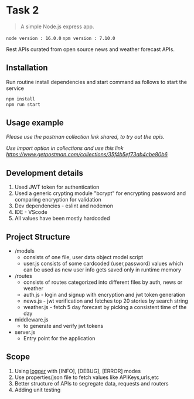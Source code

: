 # Task 2
> A simple Node.js express app.

`node version : 16.0.0`
`npm version : 7.10.0`

Rest APIs curated from open source news and weather forecast APIs.

## Installation

Run routine install dependencies and start command as follows to start the service

```sh
npm install 
npm run start
```

## Usage example

_Please use the postman collection link shared, to try out the apis._

_Use import option in collections and use this link <https://www.getpostman.com/collections/35f4b5ef73ab4cbe80b6>_

## Development details

1. Used JWT token for authentication
2. Used a generic crypting module "bcrypt" for encrypting password and comparing encryption for validation
3. Dev dependencies - eslint and nodemon
4. IDE - VScode
5. All values have been mostly hardcoded

## Project Structure

* /models
    * consists of one file, user data object model script
    * user.js consists of some cardcoded (user,password) values which can be used as new user info gets saved only in runtime memory
* /routes
    * consists of routes categorized into different files by auth, news or weather
    * auth.js - login and signup with encryption and jwt token generation
    * news.js - jwt verification and fetches top 20 stories by search string
    * weather.js - fetch 5 day forecast by picking a consistent time of the day 
* middleware.js
    * to generate and verify jwt tokens
* server.js
    * Entry point for the application

## Scope

1. Using [logger] with [INFO], [DEBUG], [ERROR] modes 
2. Use properties/json file to fetch values like APIKeys,urls,etc
3. Better structure of APIs to segregate data, requests and routers
4. Adding unit testing

<!-- Markdown link & img dfn's -->
[logger]: [https://www.npmjs.com/package/logger]
